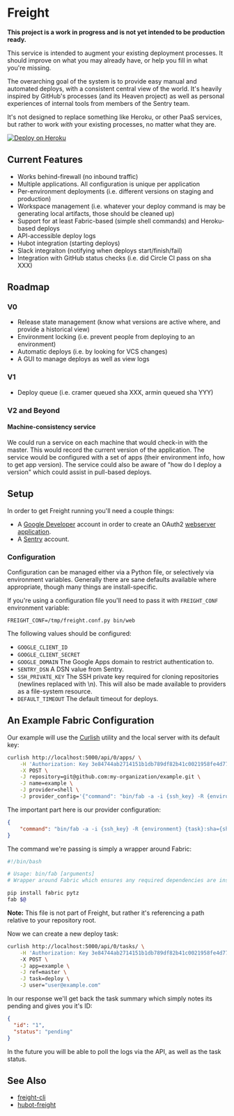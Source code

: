 # Freight

**This project is a work in progress and is not yet intended to be production ready.**

This service is intended to augment your existing deployment processes. It should improve on what you may already have, or help you fill in what you're missing.

The overarching goal of the system is to provide easy manual and automated deploys, with a consistent central view of the world. It's heavily inspired by GitHub's processes (and its Heaven project) as well as personal experiences of internal tools from members of the Sentry team.

It's not designed to replace something like Heroku, or other PaaS services, but rather to work *with* your existing processes, no matter what they are.

[![Deploy on Heroku](https://www.herokucdn.com/deploy/button.png)](https://heroku.com/deploy)

## Current Features

- Works behind-firewall (no inbound traffic)
- Multiple applications. All configuration is unique per application
- Per-environment deployments (i.e. different versions on staging and production)
- Workspace management (i.e. whatever your deploy command is may be generating local artifacts, those should be cleaned up)
- Support for at least Fabric-based (simple shell commands) and Heroku-based deploys
- API-accessible deploy logs
- Hubot integration (starting deploys)
- Slack integraiton (notifying when deploys start/finish/fail)
- Integration with GitHub status checks (i.e. did Circle CI pass on sha XXX)

## Roadmap

### V0

- Release state management (know what versions are active where, and provide a historical view)
- Environment locking (i.e. prevent people from deploying to an environment)
- Automatic deploys (i.e. by looking for VCS changes)
- A GUI to manage deploys as well as view logs

### V1

- Deploy queue (i.e. cramer queued sha XXX, armin queued sha YYY)

### V2 and Beyond

#### Machine-consistency service

We could run a service on each machine that would check-in with the master. This would record the current version of the application. The service would be configured with a set of apps (their environment info, how to get app version). The service could also be aware of "how do I deploy a version" which could assist in pull-based deploys.

## Setup

In order to get Freight running you'll need a couple things:

- A [Google Developer](https://console.developers.google.com/) account in order to create an OAuth2 [webserver application](https://developers.google.com/accounts/docs/OAuth2WebServer).
- A [Sentry](http://getsentry.com) account.

### Configuration

Configuration can be managed either via a Python file, or selectively via environment variables. Generally there are sane defaults available where appropriate, though many things are install-specific.

If you're using a configuration file you'll need to pass it with `FREIGHT_CONF` environment variable:

```
FREIGHT_CONF=/tmp/freight.conf.py bin/web
```

The following values should be configured:

- `GOOGLE_CLIENT_ID`
- `GOOGLE_CLIENT_SECRET`
- `GOOGLE_DOMAIN`
  The Google Apps domain to restrict authentication to.
- `SENTRY_DSN`
  A DSN value from Sentry.
- `SSH_PRIVATE_KEY`
  The SSH private key required for cloning repositories (newlines replaced with \n). This will also be made available to providers as a file-system resource.
- `DEFAULT_TIMEOUT`
  The default timeout for deploys.

## An Example Fabric Configuration

Our example will use the [Curlish](http://pythonhosted.org/curlish/) utility and the local server with its default key:

```bash
curlish http://localhost:5000/api/0/apps/ \
    -H 'Authorization: Key 3e84744ab2714151b1db789df82b41c0021958fe4d77406e9c0947c34f5c5a70' \
    -X POST \
    -J repository=git@github.com:my-organization/example.git \
    -J name=example \
    -J provider=shell \
    -J provider_config='{"command": "bin/fab -a -i {ssh_key} -R {environment} {task}:sha={sha}"}'
```

The important part here is our provider configuration:

```json
{
    "command": "bin/fab -a -i {ssh_key} -R {environment} {task}:sha={sha}"
}
```

The command we're passing is simply a wrapper around Fabric:

```bash
#!/bin/bash

# Usage: bin/fab [arguments]
# Wrapper around Fabric which ensures any required dependencies are installed.

pip install fabric pytz
fab $@
```

**Note:** This file is not part of Freight, but rather it's referencing a path relative to your repository root.

Now we can create a new deploy task:

```bash
curlish http://localhost:5000/api/0/tasks/ \
    -H 'Authorization: Key 3e84744ab2714151b1db789df82b41c0021958fe4d77406e9c0947c34f5c5a70'
    -X POST \
    -J app=example \
    -J ref=master \
    -J task=deploy \
    -J user="user@example.com"
```

In our response we'll get back the task summary which simply notes its pending and gives you it's ID:

```json
{
  "id": "1",
  "status": "pending"
}
```

In the future you will be able to poll the logs via the API, as well as the task status.

## See Also

- [freight-cli](https://github.com/getsentry/freight-cli)
- [hubot-freight](https://github.com/getsentry/hubot-freight)
